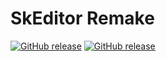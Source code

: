 # SkEditor Remake
[![GitHub release](https://img.shields.io/github/v/release/NotroDev/SkEditor-Remake.svg)](../../releases/latest)
[![GitHub release](https://img.shields.io/github/issues/NotroDev/SkEditor-Remake)](../../issues)
